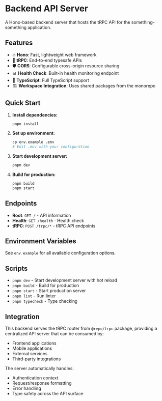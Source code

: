 # Backend API Server

A Hono-based backend server that hosts the tRPC API for the something-something application.

## Features

- 🔥 **Hono**: Fast, lightweight web framework
- 🚀 **tRPC**: End-to-end typesafe APIs
- 🛡️ **CORS**: Configurable cross-origin resource sharing
- 📊 **Health Check**: Built-in health monitoring endpoint
- 🔧 **TypeScript**: Full TypeScript support
- 🏗️ **Workspace Integration**: Uses shared packages from the monorepo

## Quick Start

1. **Install dependencies:**

   ```bash
   pnpm install
   ```

2. **Set up environment:**

   ```bash
   cp env.example .env
   # Edit .env with your configuration
   ```

3. **Start development server:**

   ```bash
   pnpm dev
   ```

4. **Build for production:**
   ```bash
   pnpm build
   pnpm start
   ```

## Endpoints

- **Root**: `GET /` - API information
- **Health**: `GET /health` - Health check
- **tRPC**: `POST /trpc/*` - tRPC API endpoints

## Environment Variables

See `env.example` for all available configuration options.

## Scripts

- `pnpm dev` - Start development server with hot reload
- `pnpm build` - Build for production
- `pnpm start` - Start production server
- `pnpm lint` - Run linter
- `pnpm typecheck` - Type checking

## Integration

This backend serves the tRPC router from `@repo/trpc` package, providing a centralized API server that can be consumed by:

- Frontend applications
- Mobile applications
- External services
- Third-party integrations

The server automatically handles:

- Authentication context
- Request/response formatting
- Error handling
- Type safety across the API surface
